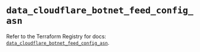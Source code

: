 # `data_cloudflare_botnet_feed_config_asn`

Refer to the Terraform Registry for docs: [`data_cloudflare_botnet_feed_config_asn`](https://registry.terraform.io/providers/cloudflare/cloudflare/5.6.0/docs/data-sources/botnet_feed_config_asn).
